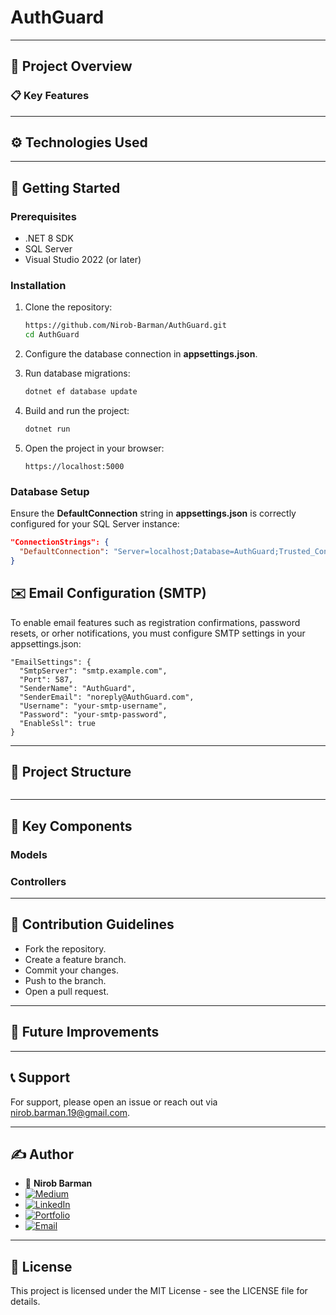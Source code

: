 ﻿# AuthGuard

---

## 📝 Project Overview

### 📋 Key Features

---

## ⚙️ Technologies Used

---

## 🚀 Getting Started

### Prerequisites

* .NET 8 SDK
* SQL Server
* Visual Studio 2022 (or later)

### Installation

1. Clone the repository:

   ```bash
   https://github.com/Nirob-Barman/AuthGuard.git
   cd AuthGuard
   ```
2. Configure the database connection in **appsettings.json**.
3. Run database migrations:

   ```bash
   dotnet ef database update
   ```
4. Build and run the project:

   ```bash
   dotnet run
   ```
5. Open the project in your browser:

   ```
   https://localhost:5000
   ```

### Database Setup

Ensure the **DefaultConnection** string in **appsettings.json** is correctly configured for your SQL Server instance:

```json
"ConnectionStrings": {
  "DefaultConnection": "Server=localhost;Database=AuthGuard;Trusted_Connection=True;MultipleActiveResultSets=true"
}
```

## ✉️ Email Configuration (SMTP)
To enable email features such as registration confirmations, password resets, or orher notifications, you must configure SMTP settings in your appsettings.json:
```
"EmailSettings": {
  "SmtpServer": "smtp.example.com",
  "Port": 587,
  "SenderName": "AuthGuard",
  "SenderEmail": "noreply@AuthGuard.com",
  "Username": "your-smtp-username",
  "Password": "your-smtp-password",
  "EnableSsl": true
}
```

---

## 📂 Project Structure

```

```

---

## 🔧 Key Components

### Models


### Controllers

---

## 🤝 Contribution Guidelines

* Fork the repository.
* Create a feature branch.
* Commit your changes.
* Push to the branch.
* Open a pull request.

---

## 📅 Future Improvements

---

## 📞 Support

For support, please open an issue or reach out via [nirob.barman.19@gmail.com](mailto:nirob.barman.19@gmail.com).

---

## ✍️ Author

- 👤 **Nirob Barman**  
- [![Medium](https://img.shields.io/badge/Medium-Blog-black?logo=medium)](https://nirob-barman.medium.com/)
- [![LinkedIn](https://img.shields.io/badge/LinkedIn-Connect-blue?logo=linkedin)](https://www.linkedin.com/in/nirob-barman/)
- [![Portfolio](https://img.shields.io/badge/Portfolio-Visit-brightgreen?logo=firefox-browser)](https://nirob-barman-19.web.app/)
- [![Email](https://img.shields.io/badge/Email-Contact-orange?logo=gmail)](mailto:nirob.barman.19@gmail.com)

---

## 📜 License

This project is licensed under the MIT License - see the LICENSE file for details.

